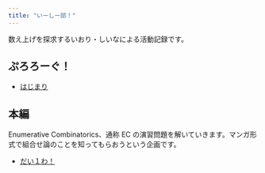 ```yaml
---
title: "いーしー部！"
---
```


数え上げを探求するいおり・しいなによる活動記録です。

## ぷろろーぐ！

- [はじまり](./test/)

## 本編

Enumerative Combinatorics、通称 EC の演習問題を解いていきます。マンガ形式で組合せ論のことを知ってもらおうという企画です。

- [だい１わ！](./1/)
